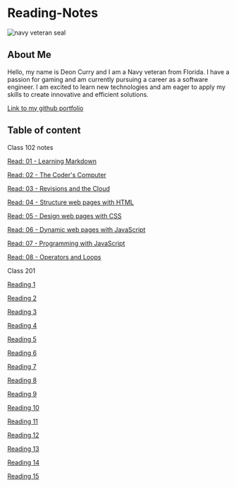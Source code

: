 # Reading-Notes

![navy veteran seal](https://m.media-amazon.com/images/I/71vbu4H4VeL.jpg)

## About Me

Hello, my name is Deon Curry and I am a Navy veteran from Florida. I have a passion for gaming and am currently pursuing a career as a software engineer. I am excited to learn new technologies and am eager to apply my skills to create innovative and efficient solutions.

[Link to my github portfolio](https://github.com/Curryfrom3)

## Table of content

Class 102 notes

[Read: 01 - Learning Markdown](class102/class1.md)

[Read: 02 - The Coder's Computer](class102/class2.md)

[Read: 03 - Revisions and the Cloud](class102/class3.md)

[Read: 04 - Structure web pages with HTML](class102/class4.md)

[Read: 05 - Design web pages with CSS](class102/class5.md)

[Read: 06 - Dynamic web pages with JavaScript](class102/class6.md)

[Read: 07 - Programming with JavaScript](class102/class7.md)

[Read: 08 - Operators and Loops](class102/class8.md)

Class 201

[Reading 1](class201/lesson1.md)

[Reading 2](class201/lesson2.md)

[Reading 3](class201/lesson3.md)

[Reading 4](class201/lesson4.md)

[Reading 5](class201/lesson5.md)

[Reading 6](class201/lesson6.md)

[Reading 7](class201/lesson7.md)

[Reading 8](class201/lesson8.md)

[Reading 9](class201/lesson9.md)

[Reading 10](class201/lesson10.md)

[Reading 11](class201/lesson11.md)

[Reading 12](class201/lesson12.md)

[Reading 13](class201/lesson.13.md)

[Reading 14](class201/lesson14.md)

[Reading 15](class201/lesson15.md)
